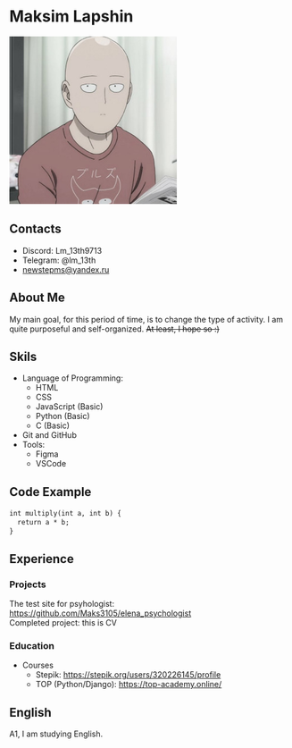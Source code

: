 # Maksim Lapshin
![avatar](/saitama.jpg)

## Contacts
* Discord: Lm_13th9713
* Telegram: @lm_13th
* newstepms@yandex.ru
  
## About Me
My main goal, for this period of time, 
is to change the type of activity. 
I am quite purposeful and self-organized.
~~At least, I hope so :)~~

## Skils
+ Language of Programming:
  * HTML
  * CSS
  * JavaScript (Basic)
  * Python (Basic)
  * C (Basic)
+ Git and GitHub
+ Tools:
  * Figma
  * VSCode
  
## Code Example
```
int multiply(int a, int b) {
  return a * b;
}
```

## Experience

### Projects
The test site for psyhologist: <https://github.com/Maks3105/elena_psychologist><br>
Completed project: this is CV 

### Education
* Courses
  + Stepik: <https://stepik.org/users/320226145/profile>
  + TOP (Python/Django): <https://top-academy.online/>

## English 
A1, I am studying English.